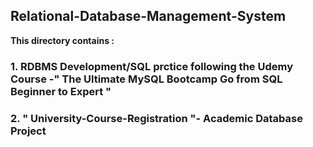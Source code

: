 ## Relational-Database-Management-System 

**This directory contains :**

### 1. RDBMS Development/SQL prctice following the Udemy Course -" The Ultimate MySQL Bootcamp Go from SQL Beginner to Expert "

### 2. " University-Course-Registration "- Academic Database Project

